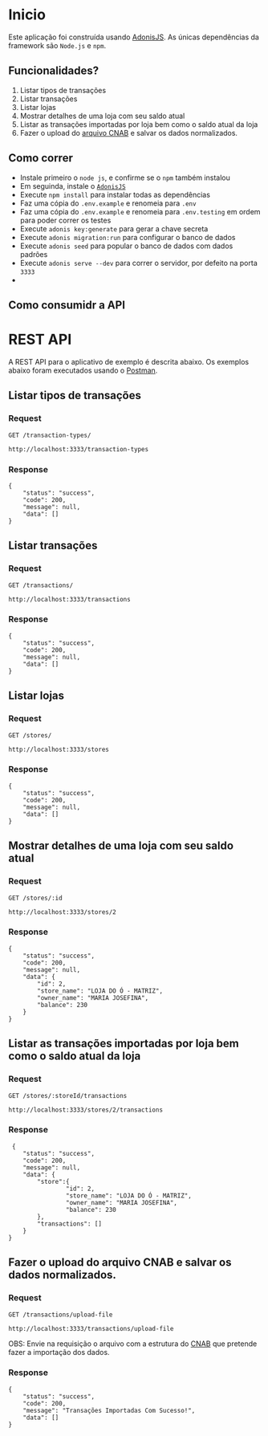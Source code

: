 # Inicio

Este aplicação foi construída usando [AdonisJS](https://legacy.adonisjs.com/docs/4.1/installation). As únicas dependências da framework são `Node.js` e `npm`.

## Funcionalidades?

1. Listar tipos de transações
2. Listar transações
3. Listar lojas
4. Mostrar detalhes de uma loja com seu saldo atual
5. Listar as transações importadas por loja bem como o saldo atual da loja
6. Fazer o upload do [arquivo CNAB](https://github.com/ByCodersTec/desafio-ruby-on-rails/blob/master/CNAB.txt) e salvar os dados normalizados.

## Como correr

- Instale primeiro o `node js`, e confirme se o `npm` também instalou
- Em seguinda, instale o [`AdonisJS`](https://legacy.adonisjs.com/docs/4.1/installation)
- Execute `npm install` para instalar todas as dependências
- Faz uma cópia do `.env.example` e renomeia para `.env`
- Faz uma cópia do `.env.example` e renomeia para `.env.testing` em ordem para poder correr os testes
- Execute `adonis key:generate` para gerar a chave secreta
- Execute `adonis migration:run` para configurar o banco de dados
- Execute `adonis seed` para popular o banco de dados com dados padrões
- Execute `adonis serve --dev` para correr o servidor, por defeito na porta `3333`
- 
## Como consumidr a API


# REST API

A REST API para o aplicativo de exemplo é descrita abaixo. Os exemplos abaixo foram executados usando o [Postman](https://www.postman.com/).

## Listar tipos de transações

### Request

`GET /transaction-types/`

    http://localhost:3333/transaction-types

### Response

    {
        "status": "success",
        "code": 200,
        "message": null,
        "data": []
    }
    
## Listar transações

### Request

`GET /transactions/`

    http://localhost:3333/transactions

### Response

    {
        "status": "success",
        "code": 200,
        "message": null,
        "data": []
    }

## Listar lojas

### Request

`GET /stores/`

    http://localhost:3333/stores

### Response

    {
        "status": "success",
        "code": 200,
        "message": null,
        "data": []
    }

## Mostrar detalhes de uma loja com seu saldo atual

### Request

`GET /stores/:id`

    http://localhost:3333/stores/2

### Response

    {
        "status": "success",
        "code": 200,
        "message": null,
        "data": {
            "id": 2,
            "store_name": "LOJA DO Ó - MATRIZ",
            "owner_name": "MARIA JOSEFINA",
            "balance": 230
        }
    }

## Listar as transações importadas por loja bem como o saldo atual da loja

### Request

`GET /stores/:storeId/transactions`

    http://localhost:3333/stores/2/transactions

### Response

     {
        "status": "success",
        "code": 200,
        "message": null,
        "data": {
            "store":{
                    "id": 2,
                    "store_name": "LOJA DO Ó - MATRIZ",
                    "owner_name": "MARIA JOSEFINA",
                    "balance": 230
            },
            "transactions": []
        }
    }
    
## Fazer o upload do arquivo CNAB e salvar os dados normalizados.

### Request

`GET /transactions/upload-file`

    http://localhost:3333/transactions/upload-file
OBS: Envie na requisição o arquivo com a estrutura do  [CNAB](https://github.com/ByCodersTec/desafio-ruby-on-rails/blob/master/CNAB.txt) que pretende fazer a importação dos dados.
### Response

    {
        "status": "success",
        "code": 200,
        "message": "Transações Importadas Com Sucesso!",
        "data": []
    }
